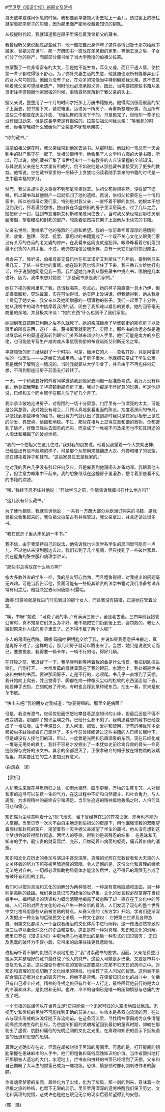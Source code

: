 #[里贝罗《知识尘埃》的原文及赏析](https://www.vrrw.net/wx/12296.html)

每天放学或课间休息的时候，我都要到华盛顿大街去站上一会儿，透过窗上的栅栏凝望着那座房子的灰墙，因为那里面严密地收藏着知识的钥匙。

从孩提时代起，我就知道那座房子里保存着我曾祖父的藏书。

我曾经听父亲说起过那些藏书，他一直把自己身体垮了这件事情归咎于那次给藏书搬家。曾祖父在世时，那一万册图书一直放在圣灵街的家里。等他去世之后，子女们分了他的财产，而那部分藏书给了当大学教授的伯祖父拉蒙。

拉蒙娶了一位非常富有的太太，但是她不能生育，耳朵又聋，而且不通人情，使拉蒙一辈子都过得很不舒心。为了弥补夫妻生活的失意，他就随便跟所有能够弄到手的女人勾勾搭搭。他因为没有子女，在众多的甥侄当中特别偏爱我父亲。这不仅意味着我父亲可望继承遗产，同时他也必须承担义务。因此，当需要把那些书籍从圣灵街往华盛顿街他家里搬的时候，事情自然就落到了我父亲的头上。

据父亲说，整整用了一个月的时间才把那上万册书籍搬光。他得爬到很高很高的架子上面去，把书搬下来，装进箱里，运进另一所房子，再重新整理分类，而且所有这些工作都是在灰尘扑面、飞蛾乱舞的情况下干的。书是搬完了，但他却一辈子也没有缓过劲来，但是这番辛劳是有报偿的。拉蒙伯祖父问我父亲：“等我死的时候，你希望我把什么留给你?”父亲毫不犹豫地回答：

“你的藏书。”



拉蒙伯祖父健在时，我父亲经常到他家去读书。从那时起，他就和一笔总有一天会到手的财产厮守在一起了。曾祖父很博学，他收集了人文学科方面的大量书籍，所以，可以说，他的藏书汇集了19世纪末叶一个有教养的人应该掌握的全部知识。与其说我父亲是在大学里有所成的，倒不如说他是从那批藏书里接受到了更多的教益。他常说，坐在藏书室里的一把椅子上贪婪地阅读着随手拿来的书籍的时代是一生中最幸福的岁月。

然而，我父亲却注定永将得不到那笔宝贵财富。伯祖父死得很突然，没有留下遗嘱，所以藏书和其他财产一起就都归了他的遗孀。再说，伯祖父拉蒙死在一个情妇家中，所以伯祖母对我们家，特别是对我父亲，一直怀着不解的仇恨。她根本不想见到我们，怀着满腔怨恨，独自躲在华盛顿街的房子里深居简出。过了几年之后，她把房子一封，就到布宜诺斯艾利斯和亲戚同住去了。当时我父亲经常到那栋房前面徘徊，望着栅栏和封死的窗户，想象着依然摆在架子上面他从未读完的书籍。

父亲去世后，我继承了他的强烈的心思和希望。我的一位前辈怀着深厚的感情购买、收集、整理、阅读、抚爱、享用过的书籍竟成了一个既不关心文化又跟我们家没有关系的吝啬的老太婆的财产，在我看来这简直就是犯罪。眼睁睁看着它们落到最不识货的人的手里，不过，我仍然相信公理永存，总有一天它们必将物归原主。

机会来了。我听说，伯祖母杳无音讯地在布宜诺斯艾利斯住了几年后，要到利马来呆几天，了结一桩卖地的事情。她在玻利瓦尔饭店住了下来，我三番五次给她打电话，终于说服她同意见我一面。我希望她允许我从那些藏书中挑点书，哪怕是几本也好，因为，我本来想对她说：“那些藏书原是我们家的。”

她在下榻的套间里见了我，还请我喝茶、吃点心。她的样子简直像一具木乃伊，但却搽着脂粉、穿珠戴翠，实在可怕得很。她实际上没讲话，但我猜得到，她从我身上看见了她丈夫、我父亲以及她所憎恶的一切事物的影子。我们一起呆了十分钟，她从我嘴中的动作中揣摩着我讲的话，明白了我那难以启齿的要求。她的回答毫无商量的余地，并且极其冷淡：“她的东西”什么也到不了我们家里。

她回到布宜诺斯艾利斯之后不久就死了。她的亲戚继承了华盛顿街的那栋房子以及房里的所有东西，这样一来，藏书离我就更远了。实际上，那些书的命运必然是通过继承转户的渠道逐渐转到跟它们关系越来越少的人手里。他们可能是南方的乡巴佬，也可能是专营生产咸肉或从事鼠窃狗偷的布宜诺斯艾利斯无名之辈。

华盛顿街的房子继续封了一个时期。可是，继承它的人——莫名其妙，竟是阿雷基帕的一位医生——决定给它派点用场。由于房子很大，他就把它变成了学生公寓。我是偶然了解到这一情况的，当时我就要从大学毕业了，并且由于不再抱任何幻想，不再到那座旧房子前面去打转转了。

一天，一个和我要好的外省同学邀请我到他家去同他一起准备考试。我万万没有料到，他竟把我带到了华盛顿街那栋房子里。我以为那是不怀好意的玩笑，可是他却说，已经和五个同乡同学在那儿住了好几个月了。

我毕恭毕敬地走进房子，对周围的一切十分留意。门厅里有一位漂亮的太太，可能是公寓总管，我对她没有理会，只顾认真地察看里面的陈设，揣度着房间的布局，以便找到那些神奇的藏书。我没费力气就认出了直到那时我只是在家庭相册上见过的沙发、靠壁桌、绘画和地毯。不过，那些在相片上显得庄重和谐的器物，全都遭到了破坏，好像已经失去固有的光彩，而变成了一堆被不问及来历也不知其用途的人淘汰和糟蹋了的破桌烂椅。

“我的一个伯祖父在这儿住过。”我对我的朋友说。他看见我望着一个大衣架出神，已经显出有些不耐烦的样子，可是那个从前用来挂翻皮大衣、外套和帽子的衣架，现在却挂着掸子和抹布。“这些家具过去是我家的。”

他对我的表白几乎没有引起任何反应，只是催我到他房间去准备功课。我跟着他去了，但注意力却集中不起来。我的想象继续在这幢房子里漫游，搜寻着那些看不见的书籍的踪迹。

“喂，”我终于忍不住对他说：“开始学习之前，你能告诉我藏书在什么地方吗?”

“这儿没有什么藏书。”

为了使他相信，我就告诉他说： 一共有一万册大部分从欧洲订购来的书籍，是我曾祖父收集起来的，我伯祖父拉蒙占有并保管过，我父亲拿过，并且还读过很多书。

“我在这房子里从未见到一本书。”

我不信，由于我坚持自己的说法，他告诉我也许医学系学生的房间里可能有一点儿，不过他从来没到那边去过。我们去到了几个房间，但只找到了一些破烂家具、扔在屋角的脏衣服和病理学讲义。

“那些书总得放在什么地方啊!”

像大多数外省的学生一样，我的朋友野心勃勃，而且粗鲁得很，对我提出的问题毫无兴趣。可是当我告诉他，里面可能有一些极其珍贵的法学书籍对我们准备考试非常有用之后，他就决定去问问唐娜·玛露哈。

唐娜·玛露哈就是我进门时见到过的那个女人，而且我没有搞错，正是她在管着公寓。

“噢，书呀!”她说：“可费了我的事了!有满满三屋子，全是老古董。三四年前我接管公寓时，真不知拿它们怎么办才好。我不能把它们扔到街上去，会罚款的。我让人搬到原来仆人住的房子里去了。还不得不雇了两个人呢!”

仆人的房间在后院。唐娜·玛露哈把钥匙交给了我，并说如果我愿意把书搬走，真是再好不过了，这样的话，那几间房子就可以腾出来了。当然，她只是说说笑话而已，要想搬走，我得要一辆卡车，一辆不行的话，得好几辆。

在开锁之前，我迟疑了一下。我早就料到等待着我的会是什么情景，我把钥匙插进锁孔，门刚打开，一大堆发霉的纸就呈现在了我的眼前。水泥地上，到处都是烂书皮和虫蛀的书页。要进那间房子，走是不行的，必须爬。书几乎一直堆到了天棚。我开始向上爬去，并且觉得手、脚都在向一种像灰尘似的松软的东西里面陷下去，刚要伸手去抓，立刻就散了开来。有时也会踩到某种硬东西，抽出一看，原来是皮革书皮。

“快出去吧!”我的朋友对我喊道：“你要得癌的。那里全是病菌!”

但是，我没有泄气，继续惊恐而愤怒地攀登着那座知识的山峰，但最后还是不得不改变初衷。那里除了知识尘埃之外，已经什么都不剩了。我朝思暮想的藏书已经变成了一堆垃圾。由于年深日久，无人问津、照管、爱护和使用，所有的稀世珍本全都被虫子蛀蚀或者自己腐烂了。多少年前曾经阅读过这些书籍的人已经长眠地下，但是却没有人接他们的班，所以，一度曾是光明和乐趣源泉的东西，现在已经化成一堆毫无用处的粪土。我好不容易才发掘出了一本犹如史前珍禽异兽的骨头一样奇迹般保存完好的法文书。其余的全都泯灭了。正像拿破仑的帽子放在博物馆的玻璃柜里，其实要比它的主人更加没有意义。

(白风森　译)

【赏析】

人仿若生来就在寻觅所归之处，如雨水循环，四季更替，万物的生死复苏。人对根和家的追寻可以花费一生的气力，在这过程中不断和自然搏斗，和社会角力，与人周旋，为求得精神的最终安宁和满足。当毕生追逐的精神属地轰塌之时，人将何其可悲和痛心。

知识腐为尘埃意味着什么?灰飞烟灭，留下曾经存在过的苍凉证据，却再也不能为人掌握。当里贝罗一次次不由自主地走到伯祖父的房屋下，用他倔强坚毅的双眼望着栅栏和封死的窗户，渴望着有一天手握父亲渴望了半生的藏书，他从没有想到这个梦想会破碎得那样彻底。两代人的等待，得到的是最残忍的结果： 在愚昧和无知者的手中，最宝贵的财富腐烂、变形，只堆砌着带病菌的躯壳，痛诉着价值的消逝。

知识和文化在历史的叠加与演进中逐渐深厚，真理的光辉在无数智者和大无畏的人文关怀者的努力下照亮被黑暗遮蔽的双眼。令人遗憾的是，这份文化和真理的继承无法绝对自由。一切都必须借助物质载体才能流传后世，这不得已的局限无奈成了被破坏者利用的工具。

我们可以把对真理和文化的消解分为两种情况，一种是有意地践踏和歪曲，另一种则是愚昧的蹂躏。我们身处意识形态统治的世界里，文化的发言权必然掌握在当权者手中。福柯提出的话语权力概念清楚地揭露了被忽略了却一直存在于文化中的弊端。人们开始对西方文化的过去产生一种全新的看法，人们发现了现存的整个世界中文化格局里那些从前被忽略的特点。从赛义德的《东方学》开始，学者们逐渐深入发掘出一种全新的后殖民文化语境，一种文化霸权： 它把第三世界及各种族裔、弱势文化都纳入一个当权者统治的文化体系中进行阐释。这一做法必然导致对第三世界以至全球文化的歪曲和变形。这正是前一种对真理、知识和文化的消解。而里贝罗在《知识尘埃》中更为痛心地揭示出的是后一种形式的知识毁灭： 无知及愚蠢的破坏力不容小觑，它带来的后果往往更具悲剧性。

伯祖母怀着不解的仇恨而冷淡地拒绝了“我”讨索藏书的要求。因而，父亲花费整月搬运来并整理好的藏书最终成了他人的财产。这些人可能是乡巴佬，又或是市井小徒及无名之辈。这些深受作者珍视的宝物注定要腐化在那不见天日的房间之中。对知识和真理的无视切断了文化继承的锦线，也埋葬了先人闪光的智慧。这何尝不是配合着压迫者对文化的毁灭行为，何尝不是背叛。在保留知识文化的战斗中，仿佛只有自己艰辛应对。精神的寻根之旅只有作者一人行走，最终阻碍他前行的是大众的冷漠和麻木，是仇恨和无知。也许，冷冷的自嘲已是唯一的压抑愤怒与悲痛的方法了吧。

一个无根的民族何以在世界立足?它只能像一个无家可归的人空虚地四处飘荡。无视历史和传统的民族不可能找到正确的前进方向。生命本是条双向流淌的河，在过去与现实形成的波浪伴随下奔流向前。在这条河流里，寻找精神家园成为众多清醒而痛苦灵魂生存的目标。为空虚所折磨的灵魂希望回到最初的童真时期，仰躺在那剔出了虚假、肮脏和庸俗的光明辽阔的文化之光里，在真理和知识的启示下抵抗语言的压迫和思想的恐惧。

真理之光确实存在过，但现在却被封锁于黑暗的房间里。可悲的是，打开房间的钥匙掌握在愚昧麻木的人手中。他们用粗鲁和庸俗腐蚀知识的价值。当作者颤抖地打开那扇被人遗忘的大门，水泥地上，烂书皮和虫蛀的书页已经堆到了天棚。父亲和自己期盼了大半生的财富已成为一堆垃圾。恐惧、愤怒顿时像利剑刺进作者的胸膛。

作者魂牵梦萦的东西，最终化为了尘埃，化为了垃圾，那一刻的到来，意味着一次寻根之旅的终结，也留下无限的启示。里贝罗用深深的遗憾唤醒我们保卫历史、文化和真理的觉悟，这或许也是他在眼见无奈的现实后最希望得到的安慰。

(邢　璐)


